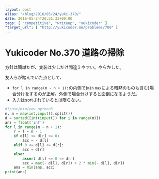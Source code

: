 ```yaml
---
layout: post
alias: "/blog/2016/05/24/yuki-370/"
date: 2016-05-24T20:51:33+09:00
tags: [ "competitive", "writeup", "yukicoder" ]
"target_url": [ "http://yukicoder.me/problems/780" ]
---
```


# Yukicoder No.370 道路の掃除

方針は簡単だが、実装は少しだけ間違えやすい。やらかした。

友人らが踏んでいた点として、

-   `for l in range(m - n + 1):`の内側で(`min` `max`による暗黙のものも含む)場合分けをするのが正解。外側で場合分けすると面倒になるようだ。
-   入力はsortされているとは限らない。

``` python
#!/usr/bin/env python3
n, m = map(int,input().split())
d = sorted([int(input()) for i in range(m)])
ans = float('inf')
for l in range(m - n + 1):
    r = l + n - 1
    if d[l] <= d[r] <= 0:
        acc = - d[l]
    elif 0 <= d[l] <= d[r]:
        acc = d[r]
    else:
        assert d[l] <= 0 <= d[r]
        acc = max(- d[l], d[r]) + 2 * min(- d[l], d[r])
    ans = min(ans, acc)
print(ans)
```
